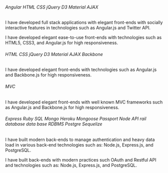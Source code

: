 ###### Angular HTML CSS jQuery D3 Material AJAX

I have developed full stack applications with elegant front-ends with socially interactive features in technologies such as Angular.js and Twitter API.

I have developed elegant ease-to-use front-ends with technologies such as HTML5, CSS3, and Angular.js for high responsiveness. 

###### HTML CSS jQuery D3 Material AJAX Backbone

I have developed elegant front-ends with technologies such as Angular.js and Backbone.js for high responsiveness.

###### MVC 

I have developed elegant front-ends with well known MVC frameworks such as Angular.js and Backbone.js for high responsiveness.

###### Express Ruby SQL Mongo Heroku Mongoose Passport Node API rail database data base RDBMS Postgre Sequelize

I have built modern back-ends to manage authentication and heavy data load in various back-end technologies such as: Node.js, Express.js, and PostgreSQL.

I have built back-ends with modern practices such OAuth and Restful API and technologies such as: Node.js, Express.js, and PostgreSQL.